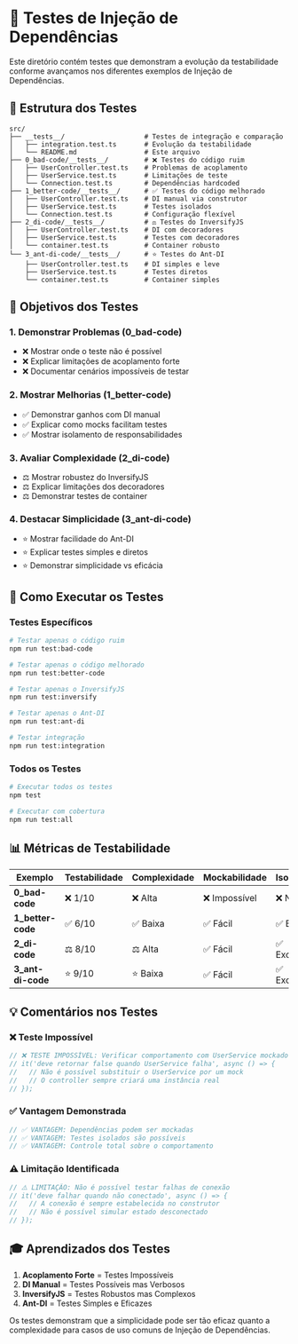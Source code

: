 # 🧪 Testes de Injeção de Dependências

Este diretório contém testes que demonstram a evolução da testabilidade conforme avançamos nos diferentes exemplos de Injeção de Dependências.

## 📁 Estrutura dos Testes

```
src/
├── __tests__/                    # Testes de integração e comparação
│   ├── integration.test.ts       # Evolução da testabilidade
│   └── README.md                 # Este arquivo
├── 0_bad-code/__tests__/         # ❌ Testes do código ruim
│   ├── UserController.test.ts    # Problemas de acoplamento
│   ├── UserService.test.ts       # Limitações de teste
│   └── Connection.test.ts        # Dependências hardcoded
├── 1_better-code/__tests__/      # ✅ Testes do código melhorado
│   ├── UserController.test.ts    # DI manual via construtor
│   ├── UserService.test.ts       # Testes isolados
│   └── Connection.test.ts        # Configuração flexível
├── 2_di-code/__tests__/          # ⚖️ Testes do InversifyJS
│   ├── UserController.test.ts    # DI com decoradores
│   ├── UserService.test.ts       # Testes com decoradores
│   └── container.test.ts         # Container robusto
└── 3_ant-di-code/__tests__/      # ⭐ Testes do Ant-DI
    ├── UserController.test.ts    # DI simples e leve
    ├── UserService.test.ts       # Testes diretos
    └── container.test.ts         # Container simples
```

## 🎯 Objetivos dos Testes

### 1. **Demonstrar Problemas** (0_bad-code)
- ❌ Mostrar onde o teste não é possível
- ❌ Explicar limitações de acoplamento forte
- ❌ Documentar cenários impossíveis de testar

### 2. **Mostrar Melhorias** (1_better-code)
- ✅ Demonstrar ganhos com DI manual
- ✅ Explicar como mocks facilitam testes
- ✅ Mostrar isolamento de responsabilidades

### 3. **Avaliar Complexidade** (2_di-code)
- ⚖️ Mostrar robustez do InversifyJS
- ⚖️ Explicar limitações dos decoradores
- ⚖️ Demonstrar testes de container

### 4. **Destacar Simplicidade** (3_ant-di-code)
- ⭐ Mostrar facilidade do Ant-DI
- ⭐ Explicar testes simples e diretos
- ⭐ Demonstrar simplicidade vs eficácia

## 🚀 Como Executar os Testes

### Testes Específicos
```bash
# Testar apenas o código ruim
npm run test:bad-code

# Testar apenas o código melhorado
npm run test:better-code

# Testar apenas o InversifyJS
npm run test:inversify

# Testar apenas o Ant-DI
npm run test:ant-di

# Testar integração
npm run test:integration
```

### Todos os Testes
```bash
# Executar todos os testes
npm test

# Executar com cobertura
npm run test:all
```

## 📊 Métricas de Testabilidade

| Exemplo | Testabilidade | Complexidade | Mockabilidade | Isolamento |
|---------|---------------|--------------|---------------|------------|
| **0_bad-code** | ❌ 1/10 | ❌ Alta | ❌ Impossível | ❌ Nenhum |
| **1_better-code** | ✅ 6/10 | ✅ Baixa | ✅ Fácil | ✅ Bom |
| **2_di-code** | ⚖️ 8/10 | ⚖️ Alta | ✅ Fácil | ✅ Excelente |
| **3_ant-di-code** | ⭐ 9/10 | ⭐ Baixa | ✅ Fácil | ✅ Excelente |

## 💡 Comentários nos Testes

### ❌ **Teste Impossível**
```typescript
// ❌ TESTE IMPOSSÍVEL: Verificar comportamento com UserService mockado
// it('deve retornar false quando UserService falha', async () => {
//   // Não é possível substituir o UserService por um mock
//   // O controller sempre criará uma instância real
// });
```

### ✅ **Vantagem Demonstrada**
```typescript
// ✅ VANTAGEM: Dependências podem ser mockadas
// ✅ VANTAGEM: Testes isolados são possíveis
// ✅ VANTAGEM: Controle total sobre o comportamento
```

### ⚠️ **Limitação Identificada**
```typescript
// ⚠️ LIMITAÇÃO: Não é possível testar falhas de conexão
// it('deve falhar quando não conectado', async () => {
//   // A conexão é sempre estabelecida no construtor
//   // Não é possível simular estado desconectado
// });
```

## 🎓 Aprendizados dos Testes

1. **Acoplamento Forte** = Testes Impossíveis
2. **DI Manual** = Testes Possíveis mas Verbosos
3. **InversifyJS** = Testes Robustos mas Complexos
4. **Ant-DI** = Testes Simples e Eficazes

Os testes demonstram que a simplicidade pode ser tão eficaz quanto a complexidade para casos de uso comuns de Injeção de Dependências.

